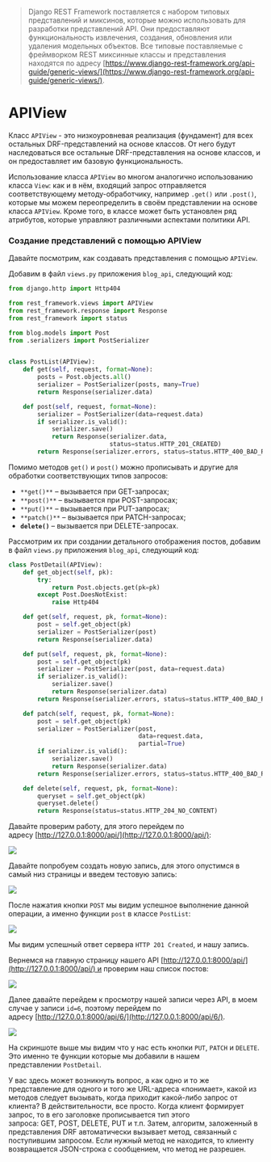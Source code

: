 >Django REST Framework поставляется с набором типовых представлений и миксинов, которые можно использовать для разработки представлений API. Они предоставляют функциональность извлечения, создания, обновления или удаления модельных объектов. Все типовые поставляемые с фреймворком REST миксинные классы и представления находятся по адресу [https://www.django-rest-framework.org/api-guide/generic-views/](https://www.django-rest-framework.org/api-guide/generic-views/).

# APIView

Класс `APIView` - это низкоуровневая реализация (фундамент) для всех остальных DRF-представлений на основе классов. От него будут наследоваться все остальные DRF-представления на основе классов, и он предоставляет им базовую функциональность.

Использование класса `APIView` во многом аналогично использованию класса `View`: как и в нём, входящий запрос отправляется соответствующему методу-обработчику, например `.get()` или `.post()`, которые мы можем переопределить в своём представлении на основе класса `APIView`. Кроме того, в классе может быть установлен ряд атрибутов, которые управляют различными аспектами политики API.

### Создание представлений с помощью APIView

Давайте посмотрим, как создавать представления с помощью `APIView`.

Добавим в файл `views.py` приложения `blog_api`, следующий код:

```python
from django.http import Http404

from rest_framework.views import APIView
from rest_framework.response import Response
from rest_framework import status

from blog.models import Post
from .serializers import PostSerializer


class PostList(APIView):
    def get(self, request, format=None):
        posts = Post.objects.all()
        serializer = PostSerializer(posts, many=True)
        return Response(serializer.data)

    def post(self, request, format=None):
        serializer = PostSerializer(data=request.data)
        if serializer.is_valid():
            serializer.save()
            return Response(serializer.data,
                            status=status.HTTP_201_CREATED)
        return Response(serializer.errors, status=status.HTTP_400_BAD_REQUEST)


```

Помимо методов `get()` и `post()` можно прописывать и другие для обработки соответствующих типов запросов:

- `**get()**` – вызывается при GET-запросах;
- `**post()**` – вызывается при POST-запросах;
- `**put()**` – вызывается при PUT-запросах;
- `**patch()**` – вызывается при PATCH-запросах;
- **`delete()`** – вызывается при DELETE-запросах.

Рассмотрим их при создании детального отображения постов, добавим в файл `views.py` приложения `blog_api`, следующий код:

```python
class PostDetail(APIView):
    def get_object(self, pk):
        try:
            return Post.objects.get(pk=pk)
        except Post.DoesNotExist:
            raise Http404

    def get(self, request, pk, format=None):
        post = self.get_object(pk)
        serializer = PostSerializer(post)
        return Response(serializer.data)

    def put(self, request, pk, format=None):
        post = self.get_object(pk)
        serializer = PostSerializer(post, data=request.data)
        if serializer.is_valid():
            serializer.save()
            return Response(serializer.data)
        return Response(serializer.errors, status=status.HTTP_400_BAD_REQUEST)

    def patch(self, request, pk, format=None):
        post = self.get_object(pk)
        serializer = PostSerializer(post,
                                    data=request.data,
                                    partial=True)
        if serializer.is_valid():
            serializer.save()
            return Response(serializer.data)
        return Response(serializer.errors, status=status.HTTP_400_BAD_REQUEST)

    def delete(self, request, pk, format=None):
        queryset = self.get_object(pk)
        queryset.delete()
        return Response(status=status.HTTP_204_NO_CONTENT)
```

  
Давайте проверим работу, для этого перейдем по адресу [http://127.0.0.1:8000/api/](http://127.0.0.1:8000/api/):

![](https://ucarecdn.com/96a05212-facc-4d8f-80b9-4d3b9d0fa3e4/)

  
Давайте попробуем создать новую запись, для этого опустимся в самый низ страницы и введем тестовую запись:

![](https://ucarecdn.com/5f1369eb-51af-42d1-9856-152d66dc222a/)

  
После нажатия кнопки `POST` мы видим успешное выполнение данной операции, а именно функции `post` в классе `PostList`:

![](https://ucarecdn.com/2f35d14d-9d71-4b86-8b85-8ac2e819a1c8/)

Мы видим успешный ответ сервера `HTTP 201 Created`, и нашу запись.

  
Вернемся на главную страницу нашего API [http://127.0.0.1:8000/api/](http://127.0.0.1:8000/api/) и проверим наш список постов:

![](https://ucarecdn.com/bfdceba6-1738-49fc-81c5-e5869673ac48/)

  
Далее давайте перейдем к просмотру нашей записи через API, в моем случае у записи `id=6`, поэтому перейдем по адресу [http://127.0.0.1:8000/api/6/](http://127.0.0.1:8000/api/6/).

![](https://ucarecdn.com/a64d568d-daf2-421d-b5f1-194183049077/)

На скриншоте выше мы видим что у нас есть кнопки `PUT`, `PATCH` и `DELETE`. Это именно те функции которые мы добавили в нашем представлении `PostDetail`.

У вас здесь может возникнуть вопрос, а как одно и то же представление для одного и того же URL-адреса «понимает», какой из методов следует вызывать, когда приходит какой-либо запрос от клиента? В действительности, все просто. Когда клиент формирует запрос, то в его заголовке прописывается тип этого запроса: GET, POST, DELETE, PUT и т.п. Затем, алгоритм, заложенный в представления DRF автоматически вызывает метод, связанный с поступившим запросом. Если нужный метод не находится, то клиенту возвращается JSON-строка с сообщением, что метод не разрешен.
